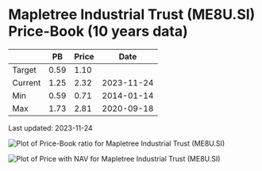 # Mapletree Industrial Trust (ME8U.SI) Price-Book (10 years data)

|     | PB   | Price | Date       |
|-----|------|-------|------------|
| Target | 0.59 | 1.10  |  |
| Current | 1.25 | 2.32  | 2023-11-24 |
| Min | 0.59 | 0.71  | 2014-01-14 |
| Max | 1.73 | 2.81  | 2020-09-18 |

Last updated: 2023-11-24

![Plot of Price-Book ratio for Mapletree Industrial Trust (ME8U.SI)](ME8U_pb_10.png)

![Plot of Price with NAV for Mapletree Industrial Trust (ME8U.SI)](ME8U_price_nav_10.png)
